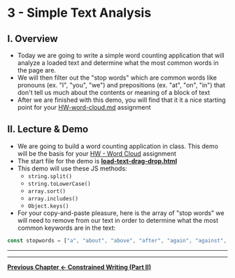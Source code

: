 # 3 - Simple Text Analysis

## I. Overview
- Today we are going to write a simple word counting application that will analyze a loaded text and determine what the most common words in the page are.
- We will then filter out the "stop words" which are common words like pronouns (ex. "I", "you", "we") and prepositions (ex. "at", "on", "in") that don't tell us much about the contents or meaning of a block of text
- After we are finished with this demo, you will find that it it a nice starting point for your [HW-word-cloud.md](./HW-word-cloud.md) assignment

## II. Lecture & Demo
- We are going to build a word counting application in class. This demo will be the basis for your [HW - Word Cloud](./HW-word-cloud.md) assignment
- The start file for the demo is [**load-text-drag-drop.html**](./text-1.md/#I-D)
- This demo will use these JS methods:
  - `string.split()`
  - `string.toLowerCase()`
  - `array.sort()`
  - `array.includes()`
  - `Object.keys()`
- For your copy-and-paste pleasure, here is the array of "stop words" we will need to remove from our text in order to determine what the most common keywords are in the text:

```js
const stopwords = ["a", "about", "above", "after", "again", "against", "all", "am", "an", "and", "any","are","aren't","as","at","be","because","been","before","being","below","between","both","but","by","can't","cannot","could","couldn't","did","didn't","do","does","doesn't","doing","don't","down","during","each","few","for","from","further","had","hadn't","has","hasn't","have","haven't","having","he","he'd","he'll","he's","her","here","here's","hers","herself","him","himself","his","how","how's","i","i'd","i'll","i'm","i've","if","in","into","is","isn't","it","it's","its","itself","let's","me","more","most","mustn't","my","myself","no","nor","not","of","off","on","once","only","or","other","ought","our","ours","ourselves","out","over","own","same","shan't","she","she'd","she'll","she's","should","shouldn't","so","some","such","than","that","that's","the","their","theirs","them","themselves","then","there","there's","these","they","they'd","they'll","they're","they've","this","those","through","to","too","under","until","up","very","was","wasn't","we","we'd","we'll","we're","we've","were","weren't","what","what's","when","when's","where","where's","which","while","who","who's","whom","why","why's","with","won't","would","wouldn't","you","you'd","you'll","you're","you've","your","yours","yourself","yourselves"];
```

<hr><hr>

**[Previous Chapter <- Constrained Writing (Part II)](text-2.md)**
